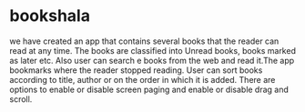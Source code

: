 # bookshala
we have created an app that contains several books that the reader can read at any time.
The books are classified into Unread books, books marked as later etc. Also user can search e books from the web and read it.The app bookmarks where the reader stopped reading.
User can sort books according to title, author or on the order in which it is added. There are options to enable or disable screen paging and enable or disable drag and scroll.




